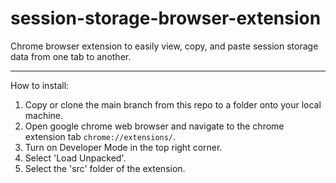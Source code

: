 # session-storage-browser-extension

Chrome browser extension to easily view, copy, and paste session storage data from one tab to another.

---

How to install:
1. Copy or clone the main branch from this repo to a folder onto your local machine.
2. Open google chrome web browser and navigate to the chrome extension tab `chrome://extensions/`.
3. Turn on Developer Mode in the top right corner.
4. Select 'Load Unpacked'.
5. Select the 'src' folder of the extension.
